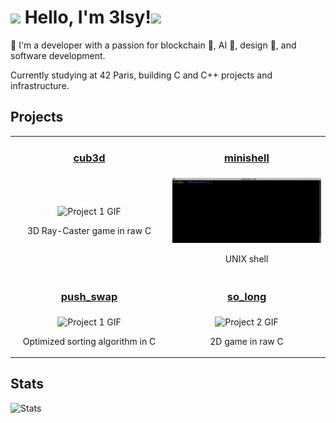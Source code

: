 <h1> <img src="https://i.gifer.com/origin/cd/cd44334923c5a5d94e7cf4ab8f5f2f7f_w200.gif" width="70" /> Hello, I'm 3lsy!<img src="https://i.gifer.com/origin/cd/cd44334923c5a5d94e7cf4ab8f5f2f7f_w200.gif" width="70" /></h1>

👋 I'm a developer with a passion for blockchain 🔗, AI 🤖, design 🎨, and software development. 

Currently studying at 42 Paris, building C and C++ projects and infrastructure.

## Projects

<table align="center">
  <tr align="center">
    <td>
      <h3><a href="https://github.com/3lsy/cub3d">cub3d</a></h3>
    </td>
    <td>
      <h3><a href="https://github.com/3lsy/minishell">minishell</a></h3>
    </td>
  </tr>
  <tr align="center">
    <td width="50%">
      <img src="https://github.com/3lsy/cub3d/blob/master/docs/cub3D.gif" alt="Project 1 GIF" width="100%"/>
      <p align=center>3D Ray-Caster game in raw C</p>
    </td>
    <td>
      <img src="https://github.com/3lsy/minishell/blob/master/docs/minishell.gif" alt="Project 2 GIF" width="100%" />
      <p>UNIX shell</p>
    </td>
  </tr>
    <tr align="center">
    <td>
      <h3><a href="https://github.com/3lsy/push_swap">push_swap</a></h3>
    </td>
    <td>
      <h3><a href="https://github.com/3lsy/so_long/">so_long</a></h3>
    </td>
  </tr>
  <tr align="center">
    <td width="50%">
      <img src="https://github.com/3lsy/push_swap/blob/master/docs/push_swap.gif" alt="Project 1 GIF" width="100%"/>
      <p align=center>Optimized sorting algorithm in C</p>
    </td>
    <td>
      <img src="https://github.com/3lsy/3lsy/assets/107457733/13fee4e9-578e-460b-8509-04c25aca9df5" alt="Project 2 GIF" width="100%" />
      <p>2D game in raw C</p>
    </td>
  </tr>
</table>

## Stats

![Stats](https://github-readme-stats.vercel.app/api/top-langs/?username=3lsy&layout=compact&theme=vision-friendly-dark)
